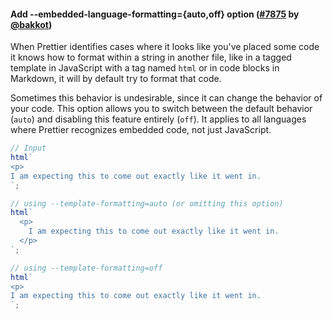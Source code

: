 #### Add --embedded-language-formatting={auto,off} option ([#7875](https://github.com/prettier/prettier/pull/7875) by [@bakkot](https://github.com/bakkot))

When Prettier identifies cases where it looks like you've placed some code it knows how to format within a string in another file, like in a tagged template in JavaScript with a tag named `html` or in code blocks in Markdown, it will by default try to format that code.

Sometimes this behavior is undesirable, since it can change the behavior of your code. This option allows you to switch between the default behavior (`auto`) and disabling this feature entirely (`off`). It applies to all languages where Prettier recognizes embedded code, not just JavaScript.

<!-- prettier-ignore -->
```js
// Input
html`
<p>
I am expecting this to come out exactly like it went in.
`;

// using --template-formatting=auto (or omitting this option)
html`
  <p>
    I am expecting this to come out exactly like it went in.
  </p>
`;

// using --template-formatting=off
html`
<p>
I am expecting this to come out exactly like it went in.
`;
```
